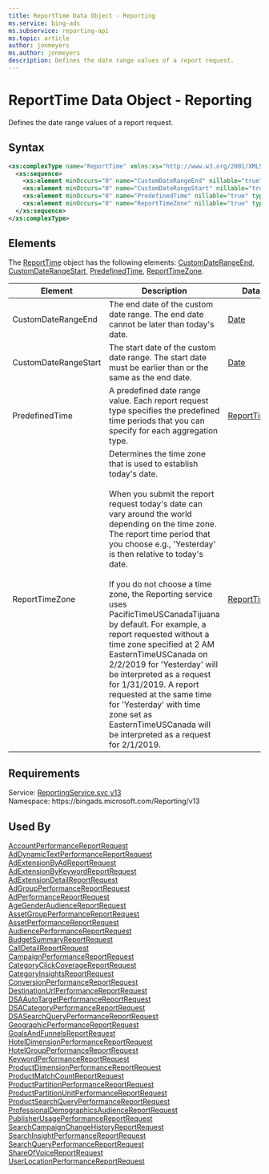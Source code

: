 ```yaml
---
title: ReportTime Data Object - Reporting
ms.service: bing-ads
ms.subservice: reporting-api
ms.topic: article
author: jonmeyers
ms.author: jonmeyers
description: Defines the date range values of a report request.
---
```

# ReportTime Data Object - Reporting
Defines the date range values of a report request.

## Syntax
```xml
<xs:complexType name="ReportTime" xmlns:xs="http://www.w3.org/2001/XMLSchema">
  <xs:sequence>
    <xs:element minOccurs="0" name="CustomDateRangeEnd" nillable="true" type="tns:Date" />
    <xs:element minOccurs="0" name="CustomDateRangeStart" nillable="true" type="tns:Date" />
    <xs:element minOccurs="0" name="PredefinedTime" nillable="true" type="tns:ReportTimePeriod" />
    <xs:element minOccurs="0" name="ReportTimeZone" nillable="true" type="tns:ReportTimeZone" />
  </xs:sequence>
</xs:complexType>
```

## <a name="elements"></a>Elements

The [ReportTime](reporttime.md) object has the following elements: [CustomDateRangeEnd](#customdaterangeend), [CustomDateRangeStart](#customdaterangestart), [PredefinedTime](#predefinedtime), [ReportTimeZone](#reporttimezone).

|Element|Description|Data Type|
|-----------|---------------|-------------|
|<a name="customdaterangeend"></a>CustomDateRangeEnd|The end date of the custom date range. The end date cannot be later than today's date.|[Date](date.md)|
|<a name="customdaterangestart"></a>CustomDateRangeStart|The start date of the custom date range. The start date must be earlier than or the same as the end date.|[Date](date.md)|
|<a name="predefinedtime"></a>PredefinedTime|A predefined date range value. Each report request type specifies the predefined time periods that you can specify for each aggregation type.|[ReportTimePeriod](reporttimeperiod.md)|
|<a name="reporttimezone"></a>ReportTimeZone|Determines the time zone that is used to establish today's date.<br/><br/>When you submit the report request today's date can vary around the world depending on the time zone. The report time period that you choose e.g., 'Yesterday' is then relative to today's date.<br/><br/>If you do not choose a time zone, the Reporting service uses PacificTimeUSCanadaTijuana by default. For example, a report requested without a time zone specified at 2 AM EasternTimeUSCanada on 2/2/2019 for 'Yesterday' will be interpreted as a request for 1/31/2019. A report requested at the same time for 'Yesterday' with time zone set as EasternTimeUSCanada will be interpreted as a request for 2/1/2019.|[ReportTimeZone](reporttimezone.md)|

## Requirements
Service: [ReportingService.svc v13](https://reporting.api.bingads.microsoft.com/Api/Advertiser/Reporting/v13/ReportingService.svc)  
Namespace: https\://bingads.microsoft.com/Reporting/v13  

## Used By
[AccountPerformanceReportRequest](accountperformancereportrequest.md)  
[AdDynamicTextPerformanceReportRequest](addynamictextperformancereportrequest.md)  
[AdExtensionByAdReportRequest](adextensionbyadreportrequest.md)  
[AdExtensionByKeywordReportRequest](adextensionbykeywordreportrequest.md)  
[AdExtensionDetailReportRequest](adextensiondetailreportrequest.md)  
[AdGroupPerformanceReportRequest](adgroupperformancereportrequest.md)  
[AdPerformanceReportRequest](adperformancereportrequest.md)  
[AgeGenderAudienceReportRequest](agegenderaudiencereportrequest.md)  
[AssetGroupPerformanceReportRequest](assetgroupperformancereportrequest.md)  
[AssetPerformanceReportRequest](assetperformancereportrequest.md)  
[AudiencePerformanceReportRequest](audienceperformancereportrequest.md)  
[BudgetSummaryReportRequest](budgetsummaryreportrequest.md)  
[CallDetailReportRequest](calldetailreportrequest.md)  
[CampaignPerformanceReportRequest](campaignperformancereportrequest.md)  
[CategoryClickCoverageReportRequest](categoryclickcoveragereportrequest.md)  
[CategoryInsightsReportRequest](categoryinsightsreportrequest.md)  
[ConversionPerformanceReportRequest](conversionperformancereportrequest.md)  
[DestinationUrlPerformanceReportRequest](destinationurlperformancereportrequest.md)  
[DSAAutoTargetPerformanceReportRequest](dsaautotargetperformancereportrequest.md)  
[DSACategoryPerformanceReportRequest](dsacategoryperformancereportrequest.md)  
[DSASearchQueryPerformanceReportRequest](dsasearchqueryperformancereportrequest.md)  
[GeographicPerformanceReportRequest](geographicperformancereportrequest.md)  
[GoalsAndFunnelsReportRequest](goalsandfunnelsreportrequest.md)  
[HotelDimensionPerformanceReportRequest](hoteldimensionperformancereportrequest.md)  
[HotelGroupPerformanceReportRequest](hotelgroupperformancereportrequest.md)  
[KeywordPerformanceReportRequest](keywordperformancereportrequest.md)  
[ProductDimensionPerformanceReportRequest](productdimensionperformancereportrequest.md)  
[ProductMatchCountReportRequest](productmatchcountreportrequest.md)  
[ProductPartitionPerformanceReportRequest](productpartitionperformancereportrequest.md)  
[ProductPartitionUnitPerformanceReportRequest](productpartitionunitperformancereportrequest.md)  
[ProductSearchQueryPerformanceReportRequest](productsearchqueryperformancereportrequest.md)  
[ProfessionalDemographicsAudienceReportRequest](professionaldemographicsaudiencereportrequest.md)  
[PublisherUsagePerformanceReportRequest](publisherusageperformancereportrequest.md)  
[SearchCampaignChangeHistoryReportRequest](searchcampaignchangehistoryreportrequest.md)  
[SearchInsightPerformanceReportRequest](searchinsightperformancereportrequest.md)  
[SearchQueryPerformanceReportRequest](searchqueryperformancereportrequest.md)  
[ShareOfVoiceReportRequest](shareofvoicereportrequest.md)  
[UserLocationPerformanceReportRequest](userlocationperformancereportrequest.md)  
